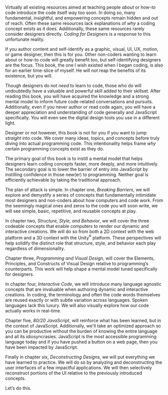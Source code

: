 Virtually all existing resources aimed at teaching people *about* or *how-to* code introduce the code itself way too soon. In doing so, many fundamental, insightful, and empowering concepts remain hidden and out of reach. Often these same resources lack explanations of *why* a coding concept exists as it does. Additionally, these same resources rarely consider designers directly. *Coding for Designers* is a response to this unfortunate reality.

If you author content and self-identify as a graphic, visual, UI, UX, motion, or game designer, then this is for you. Other non-coders wanting to learn about or how-to code will greatly benefit too, but self-identifying designers are the focus. This book, the one I wish existed when I began coding, is also for an earlier time-slice of myself. He will not reap the benefits of its existence, but you will.

Though designers do not *need* to learn to code, those who do will undoubtedly have a valuable and powerful skill added to their skillset. After reading this book, you will have acquired the knowledge and a strong mental model to inform future code-related conversations and pursuits. Additionally, even if you never author or read code again, you will have a deeper appreciation and understanding of code generally and JavaScript specifically. You will even see the digital design tools you use in a different light.

Designer or not however, this book is not for you if you want to jump *straight* into code. We cover many ideas, topics, and concepts before truly diving into actual programming code. This intentionality helps frame *why* certain programming concepts exist as they do.

The primary goal of this book is to instill a mental model that helps designers learn coding concepts faster, more deeply, and more intuitively. The secondary goal is to lower the barrier of entry into JavaScript by instilling confidence in those new(er) to programming. Neither goal is efficiently achievable by taking the traditional approach.

The plan of attack is simple. In chapter one, *Breaking Barriers*, we will explore and demystify a series of concepts that fundamentally intimidate most designers and non-coders about how computers and code work. From the seemingly magical ones and zeros to the code you will soon write, we will see simple, basic, repetitive, and reusable concepts at play.

In chapter two, *Structure, Style, and Behavior*, we will cover the three codeable concepts that enable computers to render our dynamic and interactive creations. We will do so from both a 2D context with the web platform and a 3D context with the Unity<sup>®</sup> platform. These perspectives will help solidify the distinct role that structure, style, and behavior each play regardless of dimensionality.

Chapter three, *Programming and Visual Design*, will cover the Elements, Principles, and Constructs of Visual Design relative to programming’s counterparts. This work will help shape a mental model tuned specifically for designers.

In chapter four, *Interactive Code*, we will introduce many language agnostic concepts that are invaluable when authoring dynamic and interactive creations. In coding, the terminology and often the code words themselves are reused exactly or with subtle variation across languages. Spoken languages lack this luxury. We will also visually explore how our code actually works in real-time.

Chapter five, *80/20 JavaScript*, will reinforce what has been learned, but in the context of JavaScript. Additionally, we'll take an optimized approach so you can be productive without the burden of knowing the entire language and all its idiosyncrasies. JavaScript is the most accessible programming language today and if you have pushed a button on a web page, then you have been impacted by JavaScript.

Finally in chapter six, *Deconstructing Designs*, we will put everything we have learned to practice. We will do so by analyzing and deconstructing the user interfaces of a few impactful applications. We will then selectively reconstruct portions of the UI relative to the previously introduced concepts.

Let’s do this.
